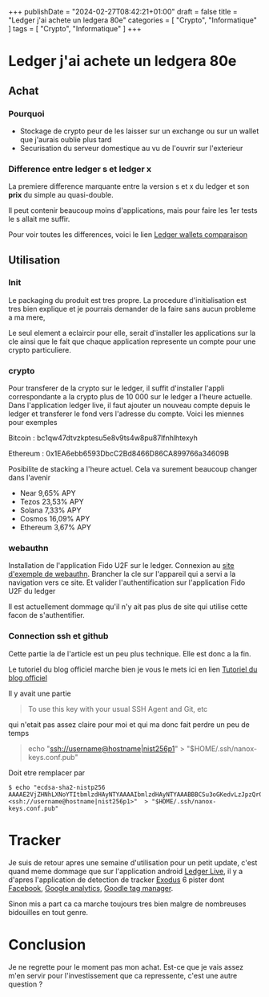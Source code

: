 +++
publishDate = "2024-02-27T08:42:21+01:00"
draft = false
title = "Ledger j'ai achete un ledgera 80e"
categories = [ "Crypto", "Informatique" ]
tags = [ "Crypto", "Informatique" ]
+++

# Ledger j'ai achete un ledgera 80e

## Achat

### Pourquoi

- Stockage de crypto peur de les laisser sur un exchange ou sur un wallet que j'aurais oublie plus tard
- Securisation du serveur domestique au vu de l'ouvrir sur l'exterieur

### Difference entre ledger s et ledger x

La premiere difference marquante entre la version s et x du ledger et son **prix** du simple au quasi-double.

Il peut contenir beaucoup moins d'applications, mais pour faire les 1er tests le s allait me suffir.

Pour voir toutes les differences, voici le lien [Ledger wallets comparaison](https://shop.ledger.com/pages/hardware-wallets-comparison)

## Utilisation

### Init

Le packaging du produit est tres propre. La procedure d'initialisation est tres bien explique et je pourrais demander de la faire sans aucun probleme a ma mere,

Le seul element a eclaircir pour elle, serait d'installer les applications sur la cle ainsi que le fait que chaque application represente un compte pour une crypto particuliere.

### crypto

Pour transferer de la crypto sur le ledger, il suffit d'installer l'appli correspondante a la crypto plus de 10 000 sur le ledger a l'heure actuelle. Dans l'application ledger live, il faut ajouter un nouveau compte depuis le ledger et transferer le fond vers l'adresse du compte. Voici les miennes pour exemples 

Bitcoin : bc1qw47dtvzkptesu5e8v9ts4w8pu87lfnhlhtexyh

Ethereum : 0x1EA6ebb6593DbcC2Bd8466D86CA899766a34609B

Posibilite de stacking a l'heure actuel. Cela va surement beaucoup changer dans l'avenir

- Near 9,65% APY
- Tezos 23,53% APY
- Solana 7,33% APY
- Cosmos 16,09% APY
- Ethereum 3,67% APY

### webauthn

Installation de l'application Fido U2F sur le ledger. Connexion au [site d'exemple de webauthn](https://webauthn.io/). Brancher la cle sur l'appareil qui a servi a la navigation vers ce site. Et valider l'authentification sur l'application Fido U2F du ledger

Il est actuellement dommage qu'il n'y ait pas plus de site qui utilise cette facon de s'authentifier.

### Connection ssh et github

Cette partie la de l'article est un peu plus technique. Elle est donc a la fin.

Le tutoriel du blog officiel marche bien je vous le mets ici en lien [Tutoriel du blog officiel](https://www.ledger.com/blog/ssh/)

Il y avait une partie 
> To use this key with your usual SSH Agent and Git, etc

qui n'etait pas assez claire pour moi et qui ma donc fait perdre un peu de temps 
> echo "<ssh://username@hostname|nist256p1>" > "$HOME/.ssh/nanox-keys.conf.pub"

Doit etre remplacer par 
```console
$ echo "ecdsa-sha2-nistp256 AAAAE2VjZHNhLXNoYTItbmlzdHAyNTYAAAAIbmlzdHAyNTYAAABBBCSu3oGKedvLzJpzQr0kGCr7eIyXy67zszMcQCnDUmeAzqlZt9skK0vM/HDquta8vNH77Y9gfjaEWozzfpYCSe0= <ssh://username@hostname|nist256p1>"  > "$HOME/.ssh/nanox-keys.conf.pub"
```

# Tracker

Je suis de retour apres une semaine d'utilisation pour un petit update, c'est quand meme dommage que sur l'application android [Ledger Live](https://play.google.com/store/apps/details?id=com.ledger.live&hl=fr&gl=US&pli=1), il y a d'apres l'application de detection de tracker [Exodus](https://exodus-privacy.eu.org/fr/) 6 pister dont [Facebook](https://facebook.com/), [Google analytics](https://analytics.google.com/), [Goodle tag manager](https://tagmanager.google.com/).

Sinon mis a part ca ca marche toujours tres bien malgre de nombreuses bidouilles en tout genre.

# Conclusion

Je ne regrette pour le moment pas mon achat. Est-ce que je vais assez m'en servir pour l'investissement que ca repressente, c'est une autre question ?
